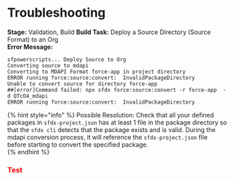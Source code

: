 # Troubleshooting

**Stage:** Validation, Build
**Build Task:** Deploy a Source Directory (Source Format) to an Org<br>
**Error Message:** 
```
sfpowerscripts... Deploy Source to Org
Converting source to mdapi
Converting to MDAPI Format force-app in project directory
ERROR running force:source:convert:  InvalidPackageDirectory
Unable to convert source for directory force-app
##[error]Command failed: npx sfdx force:source:convert -r force-app  -d QTcO4_mdapi
ERROR running force:source:convert:  InvalidPackageDirectory

```

{% hint style="info" %}
Possible Resolution: Check that all your defined packages in `sfdx-project.json` has at least 1 file in the package directory so that the ``sfdx cli`` detects that the package exists and is valid.  During the mdapi conversion process, it will reference the `sfdx-project.json` file before starting to convert the specified package.  
{% endhint %}

<h3 style="color:#ff0000">Test</h3>

